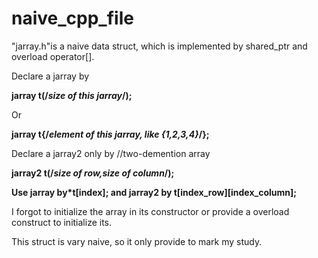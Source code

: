 # naive_cpp_file

"jarray.h"is a naive data struct, which is implemented by shared_ptr and overload operator[].

Declare a jarray by 

**jarray t(/*size of this jarray*/);**

Or 

**jarray t{/*element of this jarray, like {1,2,3,4}*/};**

Declare a jarray2 only by //two-demention array

**jarray2 t(/*size of row,size of column*/);**

**Use jarray by*t[index]; and jarray2 by t[index_row][index_column];**

I forgot to initialize the array in its constructor or provide a overload construct to initialize its.

This struct is vary naive, so it only provide to mark my study.

